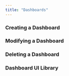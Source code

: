```yaml
---
title: "Dashboards"
---
```


### Creating a Dashboard

### Modifying a Dashboard

### Deleting a Dashboard


### Dashboard UI Library